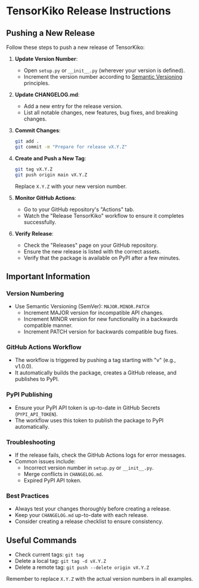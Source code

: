 # TensorKiko Release Instructions

## Pushing a New Release

Follow these steps to push a new release of TensorKiko:

1. **Update Version Number**:

   - Open `setup.py` or `__init__.py` (wherever your version is defined).
   - Increment the version number according to [Semantic Versioning](https://semver.org/) principles.

2. **Update CHANGELOG.md**:

   - Add a new entry for the release version.
   - List all notable changes, new features, bug fixes, and breaking changes.

3. **Commit Changes**:

   ```bash
   git add .
   git commit -m "Prepare for release vX.Y.Z"
   ```

4. **Create and Push a New Tag**:

   ```bash
   git tag vX.Y.Z
   git push origin main vX.Y.Z
   ```

   Replace `X.Y.Z` with your new version number.

5. **Monitor GitHub Actions**:

   - Go to your GitHub repository's "Actions" tab.
   - Watch the "Release TensorKiko" workflow to ensure it completes successfully.

6. **Verify Release**:
   - Check the "Releases" page on your GitHub repository.
   - Ensure the new release is listed with the correct assets.
   - Verify that the package is available on PyPI after a few minutes.

## Important Information

### Version Numbering

- Use Semantic Versioning (SemVer): `MAJOR.MINOR.PATCH`
  - Increment MAJOR version for incompatible API changes.
  - Increment MINOR version for new functionality in a backwards compatible manner.
  - Increment PATCH version for backwards compatible bug fixes.

### GitHub Actions Workflow

- The workflow is triggered by pushing a tag starting with "v" (e.g., v1.0.0).
- It automatically builds the package, creates a GitHub release, and publishes to PyPI.

### PyPI Publishing

- Ensure your PyPI API token is up-to-date in GitHub Secrets (`PYPI_API_TOKEN`).
- The workflow uses this token to publish the package to PyPI automatically.

### Troubleshooting

- If the release fails, check the GitHub Actions logs for error messages.
- Common issues include:
  - Incorrect version number in `setup.py` or `__init__.py`.
  - Merge conflicts in `CHANGELOG.md`.
  - Expired PyPI API token.

### Best Practices

- Always test your changes thoroughly before creating a release.
- Keep your `CHANGELOG.md` up-to-date with each release.
- Consider creating a release checklist to ensure consistency.

## Useful Commands

- Check current tags: `git tag`
- Delete a local tag: `git tag -d vX.Y.Z`
- Delete a remote tag: `git push --delete origin vX.Y.Z`

Remember to replace `X.Y.Z` with the actual version numbers in all examples.
